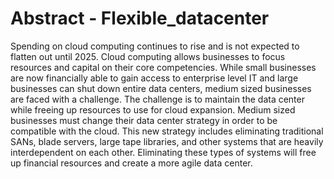 # Abstract - Flexible_datacenter

Spending on cloud computing continues to rise and is not expected to flatten out until 2025. Cloud computing allows businesses to focus resources and capital on their core competencies. While small businesses are now financially able to gain access to enterprise level IT and large businesses can shut down entire data centers, medium sized businesses are faced with a challenge. The challenge is to maintain the data center while freeing up resources to use for cloud expansion. Medium sized businesses must change their data center strategy in order to be compatible with the cloud. This new strategy includes eliminating traditional SANs, blade servers, large tape libraries, and other systems that are heavily interdependent on each other. Eliminating these types of systems will free up financial resources and create a more agile data center.  

